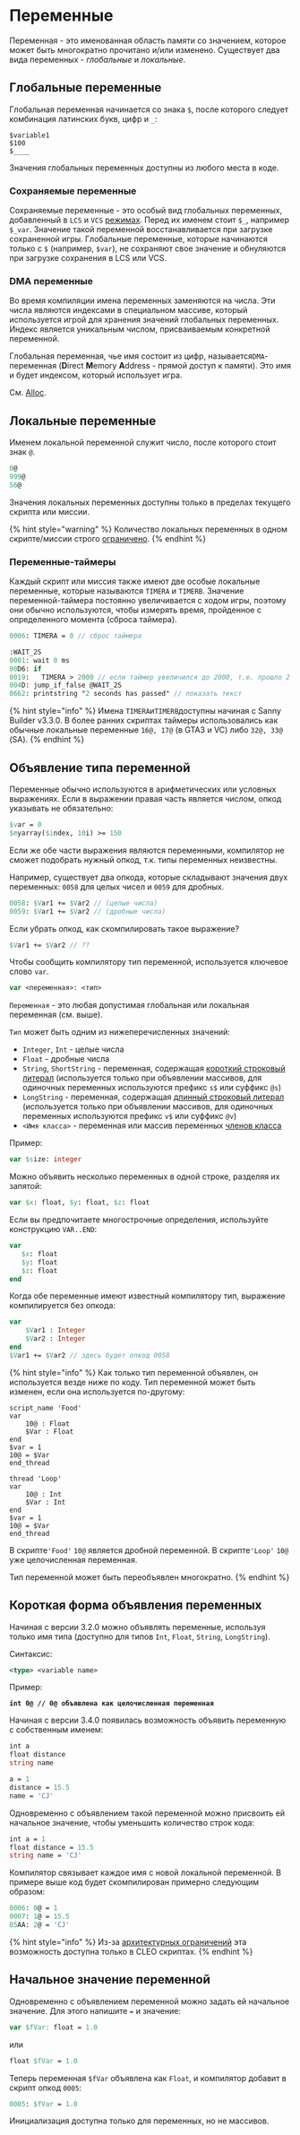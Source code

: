 # Переменные

Переменная - это именованная область памяти со значением, которое может быть многократно прочитано и/или изменено. Существует два вида переменных - _глобальные_ и _локальные_.

## Глобальные переменные

Глобальная переменная начинается со знака `$`, после которого следует комбинация латинских букв, цифр и `_`:

`$variable1`\
`$100`\
`$____`

Значения глобальных переменных доступны из любого места в коде.

### **Сохраняемые переменные**

Сохраняемые переменные - это особый вид глобальных переменных, добавленный в `LCS` и `VCS` [режимах](../edit-modes/). Перед их именем стоит `$_`, например `$_var`. Значение такой переменной восстанавливается при загрузке сохраненной игры. Глобальные переменные, которые начинаются только с `$` (например, `$var`), не сохраняют свое значение и обнуляются при загрузке сохранения в LCS или VCS.

### DMA переменные

Во время компиляции имена переменных заменяются на числа. Эти числа являются индексами в специальном массиве, который используется игрой для хранения значений глобальных переменных. Индекс является уникальным числом, присваиваемым конкретной переменной.

Глобальная переменная, чье имя состоит из цифр, называется`DMA`-переменная (**D**irect **M**emory **A**ddress - прямой доступ к памяти). Это имя и будет индексом, который использует игра.

См. [Alloc](built-in-commands.md#alloc).

## Локальные переменные

Именем локальной переменной служит число, после которого стоит знак `@`.

```pascal
0@ 
999@ 
56@
```

Значения локальных переменных доступны только в пределах текущего скрипта или миссии.

{% hint style="warning" %}
Количество локальных переменных в одном скрипте/миссии строго [ограничено](../scm-documentation/gta-limits.md).
{% endhint %}

### Переменные-таймеры

Каждый скрипт или миссия также имеют две особые локальные переменные, которые называются `TIMERA` и `TIMERB`. Значение переменной-таймера постоянно увеличивается с ходом игры, поэтому они обычно используются, чтобы измерять время, пройденное с определенного момента (сброса таймера).

```pascal
0006: TIMERA = 0 // сброс таймера

:WAIT_2S
0001: wait 0 ms
00D6: if
0019:   TIMERA > 2000 // если таймер увеличился до 2000, т.е. прошло 2 секунды
004D: jump_if_false @WAIT_2S
0662: printstring "2 seconds has passed" // показать текст
```

{% hint style="info" %}
Имена `TIMERA`и`TIMERB`доступны начиная с Sanny Builder v3.3.0. В более ранних скриптах таймеры использовались как обычные локальные переменные `16@, 17@` (в GTA3 и VC) либо `32@, 33@` (SA).
{% endhint %}

## Объявление типа переменной <a href="#declaring-a-variable-type" id="declaring-a-variable-type"></a>

Переменные обычно используются в арифметических или условных выражениях. Если в выражении правая часть является числом, опкод указывать не обязательно:

```pascal
$var = 0
$myarray($index, 10i) >= 150
```

Если же обе части выражения являются переменными, компилятор не сможет подобрать нужный опкод, т.к. типы переменных неизвестны.

Например, существует два опкода, которые складывают значения двух переменных: `0058` для целых чисел и `0059` для дробных.

```pascal
0058: $Var1 += $Var2 // (целые числа)
0059: $Var1 += $Var2 // (дробные числа)
```

Если убрать опкод, как скомпилировать такое выражение?

```pascal
$Var1 += $Var2 // ??
```

Чтобы сообщить компилятору тип переменной, используется ключевое слово `var`.

```pascal
var <переменная>: <тип>
```

`Переменная` - это любая допустимая глобальная или локальная переменная (см. выше).

`Тип` может быть одним из нижеперечисленных значений:

* `Integer`, `Int` - целые числа
* `Float` - дробные числа
* `String`, `ShortString` - переменная, содержащая [короткий строковый литерал](data-types.md#strokovye-literaly) (используется только при объявлении массивов, для одиночных переменных используются префикс `s$` или суффикс `@s`)
* `LongString` - переменная, содержащая [длинный строковый литерал](data-types.md#strokovye-literaly) (используется только при объявлении массивов, для одиночных переменных используются префикс `v$` или суффикс `@v`)
* `<Имя класса>` - переменная или массив переменных [членов класса](classes.md#chleny-klassa)

Пример:

```pascal
var $size: integer
```

Можно объявить несколько переменных в одной строке, разделяя их запятой:

```pascal
var $x: float, $y: float, $z: float    
```

Если вы предпочитаете многострочные определения, используйте конструкцию `VAR..END`:

```pascal
var
   $x: float
   $y: float
   $z: float
end
```

Когда обе переменные имеют известный компилятору тип, выражение компилируется без опкода:

```pascal
var
    $Var1 : Integer
    $Var2 : Integer
end
$Var1 += $Var2 // здесь будет опкод 0058
```

{% hint style="info" %}
Как только тип переменной объявлен, он используется везде ниже по коду. Тип переменной может быть изменен, если она используется по-другому:

```
script_name 'Food'
var
    10@ : Float
    $Var : Float
end
$var = 1
10@ = $Var
end_thread

thread 'Loop'
var
    10@ : Int
    $Var : Int
end
$var = 1
10@ = $Var
end_thread
```

В скрипте`'Food'` `10@` является дробной переменной. В скрипте`'Loop'` `10@` уже целочисленная переменная.

Тип переменной может быть переобъявлен многократно.
{% endhint %}

## Короткая форма объявления переменных

Начиная с версии 3.2.0 можно объявлять переменные, используя только имя типа (доступно для типов `Int`, `Float`, `String`, `LongString`).

Синтаксис:

```pascal
<type> <variable name>
```

Пример:

<pre class="language-pascal"><code class="lang-pascal"><strong>int 0@ // 0@ объявлена как целочисленная переменная
</strong></code></pre>

Начиная с версии 3.4.0 появилась возможность объявить переменную с собственным именем:

```pascal
int a
float distance
string name

a = 1
distance = 15.5
name = 'CJ'
```

Одновременно с объявлением такой переменной можно присвоить ей начальное значение, чтобы уменьшить количество строк кода:

```pascal
int a = 1
float distance = 15.5
string name = 'CJ'
```

Компилятор связывает каждое имя с новой локальной переменной. В примере выше код будет скомпилирован примерно следующим образом:

```pascal
0006: 0@ = 1 
0007: 1@ = 15.5 
05AA: 2@ = 'CJ'
```

{% hint style="info" %}
Из-за [архитектурных ограничений](https://github.com/sannybuilder/dev/issues/32) эта возможность доступна только в CLEO скриптах.
{% endhint %}

## Начальное значение переменной

Одновременно с объявлением переменной можно задать ей начальное значение. Для этого напишите `=` и значение:

```pascal
var $fVar: float = 1.0
```

или

```pascal
float $fVar = 1.0
```

Теперь переменная `$fVar` объявлена как `Float`, и компилятор добавит в скрипт опкод `0005`:

```pascal
0005: $fVar = 1.0
```

Инициализация доступна только для переменных, но не массивов.
